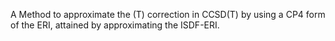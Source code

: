 A Method to approximate the (T) correction in CCSD(T) by using a CP4 form of the ERI, attained by approximating the ISDF-ERI.

